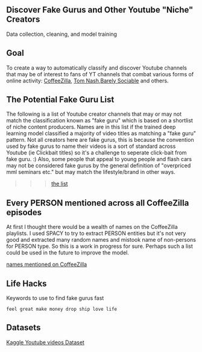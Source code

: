## Discover Fake Gurus and Other Youtube "Niche" Creators

Data collection, cleaning, and model training

## Goal
To create a way to automatically classify and discover Youtube channels that may be of interest to fans of YT channels that combat various forms of online activity: [CoffeeZilla](https://www.youtube.com/channel/UCFQMnBA3CS502aghlcr0_aw), [Tom Nash](https://www.youtube.com/results?search_query=tom+nash),[Barely Sociable](https://www.youtube.com/channel/UC9PIn6-XuRKZ5HmYeu46AIw) and others. 

## The Potential Fake Guru List
The following is a list of Youtube creator channels that may or may not match the classification known as "fake guru" which is based on a shortlist of niche content producers. Names are in this list if the trained deep learning model classified a majority of video titles as matching a "fake guru" pattern. Not all creators here are fake gurus, this is because the convention used by fake gurus to name their videos is a sort of standard across Youtube (ie Clickbait titles) so it's a challenge to seperate click-bait from fake guru. :) Also, some people that appeal to young people and flash cars may not be considered fake gurus by the general definition of "overpriced mml seminars etc." but may match the lifestyle/brand in other ways. 

>>> [the list](sorted.md)

## Every PERSON mentioned across all CoffeeZilla episodes

At first I thought there would be a wealth of names on the CoffeeZilla playlists. I used SPACY to try to extract PERSON entities but it's not very good and extracted many random names and mistook name of non-persons for PERSON type. So this is a work in progress for sure. Perhaps such a list could be used in the future to improve the model.

[names mentioned on CoffeeZilla](people_mentioned_on_coffeezilla.txt)

## Life Hacks

Keywords to use to find fake gurus fast

```
feel great make money drop ship love life
```

## Datasets

[Kaggle Youtube videos Dataset](https://www.kaggle.com/datasnaek/youtube-new?select=USvideos.csv)
